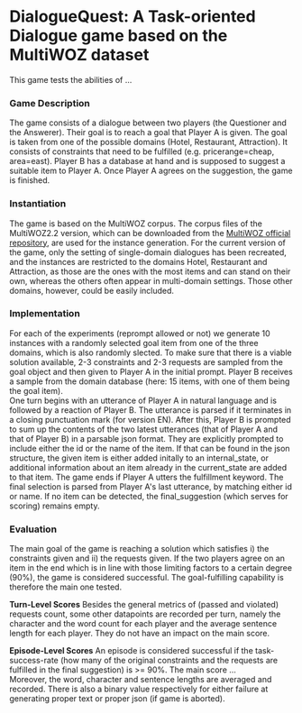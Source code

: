 # DialogueQuest: A Task-oriented Dialogue game based on the MultiWOZ dataset

This game tests the abilities of ...

### Game Description
The game consists of a dialogue between two players (the Questioner and the Answerer). Their goal is to reach a goal that Player A is given. The goal is taken from one of the possible domains (Hotel, Restaurant, Attraction). It consists of constraints that need to be fulfilled (e.g. pricerange=cheap, area=east). Player B has a database at hand and is supposed to suggest a suitable item to Player A. Once Player A agrees on the suggestion, the game is finished.

### Instantiation
The game is based on the MultiWOZ corpus. The corpus files of the MultiWOZ2.2 version, which can be downloaded from the [MultiWOZ official repository](https://github.com/budzianowski/multiwoz), are used for the instance generation. For the current version of the game, only the setting of single-domain dialogues has been recreated, and the instances are restricted to the domains Hotel, Restaurant and Attraction, as those are the ones with the most items and can stand on their own, whereas the others often appear in multi-domain settings. Those other domains, however, could be easily included.  

### Implementation
For each of the experiments (reprompt allowed or not) we generate 10 instances with a randomly selected goal item from one of the three domains, which is also randomly slected. To make sure that there is a viable solution available, 2-3 constraints and 2-3 requests are sampled from the goal object and then given to Player A in the initial prompt. Player B receives a sample from the domain database (here: 15 items, with one of them being the goal item).  
One turn begins with an utterance of Player A in natural language and is followed by a reaction of Player B. The utterance is parsed if it terminates in a closing punctuation mark (for version EN). 
After this, Player B is prompted to sum up the contents of the two latest utterances (that of Player A and that of Player B) in a parsable json format. They are explicitly prompted to include either the id or the name of the item. If that can be found in the json structure, the given item is either added initally to an internal_state, or additional information about an item already in the current_state are added to that item. The game ends if Player A utters the fulfillment keyword. The final selection is parsed from Player A's last utterance, by matching either id or name. If no item can be detected, the final_suggestion (which serves for scoring) remains empty.

### Evaluation
The main goal of the game is reaching a solution which satisfies i) the constraints given and ii) the requests given. If the two players agree on an item in the end which is in line with those limiting factors to a certain degree (90%), the game is considered successful. The goal-fulfilling capability is therefore the main one tested.

**Turn-Level Scores**
Besides the general metrics of (passed and violated) requests count, some other datapoints are recorded per turn, namely the character and the word count for each player and the average sentence length for each player. They do not have an impact on the main score.

**Episode-Level Scores**
An episode is considered successful if the task-success-rate (how many of the original constraints and the requests are fulfilled in the final suggestion) is >= 90%. The main score ...  
Moreover, the word, character and sentence lengths are averaged and recorded. There is also a binary value respectively for either failure at generating proper text or proper json (if game is aborted).
